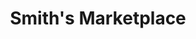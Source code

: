 ---
title: "Smith's Marketplace"
url: /west-jordan/smiths-marketplace-9000-south/
shop: supermarket
---